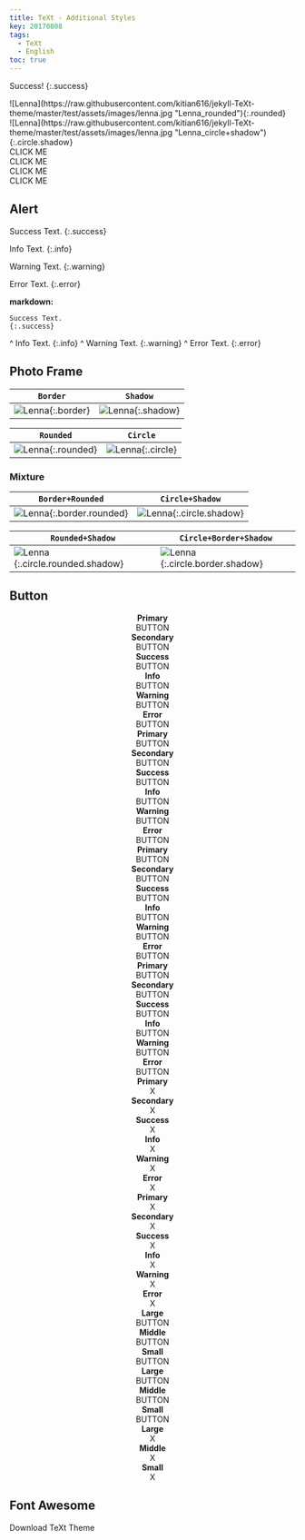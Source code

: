 ```yaml
---
title: TeXt - Additional Styles
key: 20170808
tags:
  - TeXt
  - English
toc: true
---
```


Success!
{:.success}


<div class="grid">
<div class="row">
<div class="col-4 col-md-5 col-sm-12" markdown="1">
![Lenna](https://raw.githubusercontent.com/kitian616/jekyll-TeXt-theme/master/test/assets/images/lenna.jpg "Lenna_rounded"){:.rounded}
</div>
<div class="col-4 col-md-5 col-sm-12" markdown="1">
![Lenna](https://raw.githubusercontent.com/kitian616/jekyll-TeXt-theme/master/test/assets/images/lenna.jpg "Lenna_circle+shadow"){:.circle.shadow}
</div>
</div>
</div>

<div class="grid">
<div class="row">
<div class="col-2 col-md-4 col-sm-6">
<div class="button button--error button--pill my-2"><i class="fas fa-space-shuttle"></i> CLICK ME</div>
</div>
<div class="col-2 col-md-4 col-sm-6">
<div class="button button--outline-info button--pill my-2"><i class="fas fa-space-shuttle"></i> CLICK ME</div>
</div>
<div class="col-2 col-md-4 col-sm-6">
<div class="button button--success button--rounded my-2"><i class="fas fa-user-astronaut"></i> CLICK ME</div>
</div>
<div class="col-2 col-md-4 col-sm-6">
<div class="button button--outline-warning button--rounded my-2"><i class="fas fa-user-astronaut"></i> CLICK ME</div>
</div>
</div>
</div>

<!--more-->

## Alert

Success Text.
{:.success}

Info Text.
{:.info}

Warning Text.
{:.warning}

Error Text.
{:.error}

**markdown:**

    Success Text.
    {:.success}
^
    Info Text.
    {:.info}
^
    Warning Text.
    {:.warning}
^
    Error Text.
    {:.error}

## Photo Frame

| `Border` | `Shadow` |
| ---- | ---- |
| ![Lenna](https://raw.githubusercontent.com/kitian616/jekyll-TeXt-theme/master/test/assets/images/lenna.jpg "Lenna_border"){:.border} | ![Lenna](https://raw.githubusercontent.com/kitian616/jekyll-TeXt-theme/master/test/assets/images/lenna.jpg "Lenna_shadow"){:.shadow} |


| `Rounded` | `Circle` |
| ---- | ---- |
| ![Lenna](https://raw.githubusercontent.com/kitian616/jekyll-TeXt-theme/master/test/assets/images/lenna.jpg "Lenna_rounded"){:.rounded} | ![Lenna](https://raw.githubusercontent.com/kitian616/jekyll-TeXt-theme/master/test/assets/images/lenna.jpg "Lenna_circle"){:.circle} |

### Mixture

| `Border+Rounded` | `Circle+Shadow` |
| ---- | ---- |
| ![Lenna](https://raw.githubusercontent.com/kitian616/jekyll-TeXt-theme/master/test/assets/images/lenna.jpg "Lenna_border+rounded"){:.border.rounded} | ![Lenna](https://raw.githubusercontent.com/kitian616/jekyll-TeXt-theme/master/test/assets/images/lenna.jpg "Lenna_circle+shadow"){:.circle.shadow} |

| `Rounded+Shadow` | `Circle+Border+Shadow` |
| ---- | ---- |
| ![Lenna](https://raw.githubusercontent.com/kitian616/jekyll-TeXt-theme/master/test/assets/images/lenna.jpg "Lenna_rounded+shadow"){:.circle.rounded.shadow} | ![Lenna](https://raw.githubusercontent.com/kitian616/jekyll-TeXt-theme/master/test/assets/images/lenna.jpg "Lenna_circle+border+shadow"){:.circle.border.shadow}

## Button

<div class="grid">
<div class="row">
<div style="text-align: center;" class="col-2 col-md-4 col-sm-6">
<div class="mt-3"><strong>Primary</strong></div>
<div class="button button--primary button--pill my-2">BUTTON</div>
</div>
<div style="text-align: center;" class="col-2 col-md-4 col-sm-6">
<div class="mt-3"><strong>Secondary</strong></div>
<div class="button button--secondary button--pill my-2">BUTTON</div>
</div>
<div style="text-align: center;" class="col-2 col-md-4 col-sm-6">
<div class="mt-3"><strong>Success</strong></div>
<div class="button button--success button--pill my-2">BUTTON</div>
</div>
<div style="text-align: center;" class="col-2 col-md-4 col-sm-6">
<div class="mt-3"><strong>Info</strong></div>
<div class="button button--info button--pill my-2">BUTTON</div>
</div>
<div style="text-align: center;" class="col-2 col-md-4 col-sm-6">
<div class="mt-3"><strong>Warning</strong></div>
<div class="button button--warning button--pill my-2">BUTTON</div>
</div>
<div style="text-align: center;" class="col-2 col-md-4 col-sm-6">
<div class="mt-3"><strong>Error</strong></div>
<div class="button button--error button--pill my-2">BUTTON</div>
</div>
</div>
</div>

<div class="grid">
<div class="row">
<div style="text-align: center;" class="col-2 col-md-4 col-sm-6">
<div class="mt-3"><strong>Primary</strong></div>
<div class="button button--outline-primary button--pill my-2">BUTTON</div>
</div>
<div style="text-align: center;" class="col-2 col-md-4 col-sm-6">
<div class="mt-3"><strong>Secondary</strong></div>
<div class="button button--outline-secondary button--pill my-2">BUTTON</div>
</div>
<div style="text-align: center;" class="col-2 col-md-4 col-sm-6">
<div class="mt-3"><strong>Success</strong></div>
<div class="button button--outline-success button--pill my-2">BUTTON</div>
</div>
<div style="text-align: center;" class="col-2 col-md-4 col-sm-6">
<div class="mt-3"><strong>Info</strong></div>
<div class="button button--outline-info button--pill my-2">BUTTON</div>
</div>
<div style="text-align: center;" class="col-2 col-md-4 col-sm-6">
<div class="mt-3"><strong>Warning</strong></div>
<div class="button button--outline-warning button--pill my-2">BUTTON</div>
</div>
<div style="text-align: center;" class="col-2 col-md-4 col-sm-6">
<div class="mt-3"><strong>Error</strong></div>
<div class="button button--outline-error button--pill my-2">BUTTON</div>
</div>
</div>
</div>

<div class="grid">
<div class="row">
<div style="text-align: center;" class="col-2 col-md-4 col-sm-6">
<div class="mt-3"><strong>Primary</strong></div>
<div class="button button--primary button--rounded my-2">BUTTON</div>
</div>
<div style="text-align: center;" class="col-2 col-md-4 col-sm-6">
<div class="mt-3"><strong>Secondary</strong></div>
<div class="button button--secondary button--rounded my-2">BUTTON</div>
</div>
<div style="text-align: center;" class="col-2 col-md-4 col-sm-6">
<div class="mt-3"><strong>Success</strong></div>
<div class="button button--success button--rounded my-2">BUTTON</div>
</div>
<div style="text-align: center;" class="col-2 col-md-4 col-sm-6">
<div class="mt-3"><strong>Info</strong></div>
<div class="button button--info button--rounded my-2">BUTTON</div>
</div>
<div style="text-align: center;" class="col-2 col-md-4 col-sm-6">
<div class="mt-3"><strong>Warning</strong></div>
<div class="button button--warning button--rounded my-2">BUTTON</div>
</div>
<div style="text-align: center;" class="col-2 col-md-4 col-sm-6">
<div class="mt-3"><strong>Error</strong></div>
<div class="button button--error button--rounded my-2">BUTTON</div>
</div>
</div>
</div>

<div class="grid">
<div class="row">
<div style="text-align: center;" class="col-2 col-md-4 col-sm-6">
<div class="mt-3"><strong>Primary</strong></div>
<div class="button button--outline-primary button--rounded my-2">BUTTON</div>
</div>
<div style="text-align: center;" class="col-2 col-md-4 col-sm-6">
<div class="mt-3"><strong>Secondary</strong></div>
<div class="button button--outline-secondary button--rounded my-2">BUTTON</div>
</div>
<div style="text-align: center;" class="col-2 col-md-4 col-sm-6">
<div class="mt-3"><strong>Success</strong></div>
<div class="button button--outline-success button--rounded my-2">BUTTON</div>
</div>
<div style="text-align: center;" class="col-2 col-md-4 col-sm-6">
<div class="mt-3"><strong>Info</strong></div>
<div class="button button--outline-info button--rounded my-2">BUTTON</div>
</div>
<div style="text-align: center;" class="col-2 col-md-4 col-sm-6">
<div class="mt-3"><strong>Warning</strong></div>
<div class="button button--outline-warning button--rounded my-2">BUTTON</div>
</div>
<div style="text-align: center;" class="col-2 col-md-4 col-sm-6">
<div class="mt-3"><strong>Error</strong></div>
<div class="button button--outline-error button--rounded my-2">BUTTON</div>
</div>
</div>
</div>

<div class="grid">
<div class="row">
<div style="text-align: center;" class="col-2 col-md-4 col-sm-6">
<div class="mt-3"><strong>Primary</strong></div>
<div class="button button--primary button--circle my-2 mx-auto">X</div>
</div>
<div style="text-align: center;" class="col-2 col-md-4 col-sm-6">
<div class="mt-3"><strong>Secondary</strong></div>
<div class="button button--secondary button--circle my-2 mx-auto">X</div>
</div>
<div style="text-align: center;" class="col-2 col-md-4 col-sm-6">
<div class="mt-3"><strong>Success</strong></div>
<div class="button button--success button--circle my-2 mx-auto">X</div>
</div>
<div style="text-align: center;" class="col-2 col-md-4 col-sm-6">
<div class="mt-3"><strong>Info</strong></div>
<div class="button button--info button--circle my-2 mx-auto">X</div>
</div>
<div style="text-align: center;" class="col-2 col-md-4 col-sm-6">
<div class="mt-3"><strong>Warning</strong></div>
<div class="button button--warning button--circle my-2 mx-auto">X</div>
</div>
<div style="text-align: center;" class="col-2 col-md-4 col-sm-6">
<div class="mt-3"><strong>Error</strong></div>
<div class="button button--error button--circle my-2 mx-auto">X</div>
</div>
</div>
</div>

<div class="grid">
<div class="row">
<div style="text-align: center;" class="col-2 col-md-4 col-sm-6">
<div class="mt-3"><strong>Primary</strong></div>
<div class="button button--outline-primary button--circle my-2 mx-auto">X</div>
</div>
<div style="text-align: center;" class="col-2 col-md-4 col-sm-6">
<div class="mt-3"><strong>Secondary</strong></div>
<div class="button button--outline-secondary button--circle my-2 mx-auto">X</div>
</div>
<div style="text-align: center;" class="col-2 col-md-4 col-sm-6">
<div class="mt-3"><strong>Success</strong></div>
<div class="button button--outline-success button--circle my-2 mx-auto">X</div>
</div>
<div style="text-align: center;" class="col-2 col-md-4 col-sm-6">
<div class="mt-3"><strong>Info</strong></div>
<div class="button button--outline-info button--circle my-2 mx-auto">X</div>
</div>
<div style="text-align: center;" class="col-2 col-md-4 col-sm-6">
<div class="mt-3"><strong>Warning</strong></div>
<div class="button button--outline-warning button--circle my-2 mx-auto">X</div>
</div>
<div style="text-align: center;" class="col-2 col-md-4 col-sm-6">
<div class="mt-3"><strong>Error</strong></div>
<div class="button button--outline-error button--circle my-2 mx-auto">X</div>
</div>
</div>
</div>




<div class="grid">
<div class="row">
<div style="text-align: center;" class="col-2 col-md-4 col-sm-6">
<div class="mt-3"><strong>Large</strong></div>
<div class="button button--secondary button--pill button--lg my-2">BUTTON</div>
</div>
<div style="text-align: center;" class="col-2 col-md-4 col-sm-6">
<div class="mt-3"><strong>Middle</strong></div>
<div class="button button--secondary button--pill my-2">BUTTON</div>
</div>
<div style="text-align: center;" class="col-2 col-md-4 col-sm-6">
<div class="mt-3"><strong>Small</strong></div>
<div class="button button--secondary button--pill button--sm my-2">BUTTON</div>
</div>
</div>
</div>

<div class="grid">
<div class="row">
<div style="text-align: center;" class="col-2 col-md-4 col-sm-6">
<div class="mt-3"><strong>Large</strong></div>
<div class="button button--secondary button--rounded button--lg my-2">BUTTON</div>
</div>
<div style="text-align: center;" class="col-2 col-md-4 col-sm-6">
<div class="mt-3"><strong>Middle</strong></div>
<div class="button button--secondary button--rounded my-2">BUTTON</div>
</div>
<div style="text-align: center;" class="col-2 col-md-4 col-sm-6">
<div class="mt-3"><strong>Small</strong></div>
<div class="button button--secondary button--rounded button--sm my-2">BUTTON</div>
</div>
</div>
</div>

<div class="grid">
<div class="row">
<div style="text-align: center;" class="col-2 col-md-4 col-sm-6">
<div class="mt-3"><strong>Large</strong></div>
<div class="button button--secondary button--circle button--lg my-2 mx-auto">X</div>
</div>
<div style="text-align: center;" class="col-2 col-md-4 col-sm-6">
<div class="mt-3"><strong>Middle</strong></div>
<div class="button button--secondary button--circle my-2 mx-auto">X</div>
</div>
<div style="text-align: center;" class="col-2 col-md-4 col-sm-6">
<div class="mt-3"><strong>Small</strong></div>
<div class="button button--secondary button--circle button--sm my-2 mx-auto">X</div>
</div>
</div>
</div>

## Font Awesome

 <i class="fas fa-at"></i>
 <i class="fas fa-space-shuttle"></i>
 <i class="fas fa-thumbs-up"></i>
 <i class="fas fa-coffee"></i>
 <i class="fas fa-gamepad"></i>
 <i class="fas fa-beer"></i>
 <i class="fas fa-universal-access"></i>

<div class="button button--success button--rounded button--lg"><i class="fas fa-download"></i> Download TeXt Theme</div>